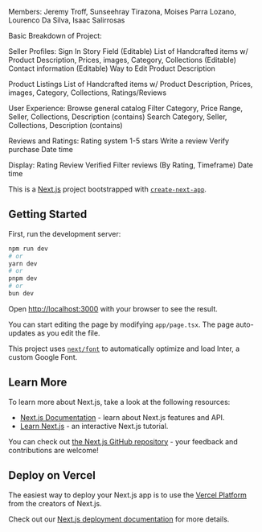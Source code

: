 Members: Jeremy Troff, Sunseehray Tirazona, Moises Parra Lozano, Lourenco Da Silva, Isaac Salirrosas

Basic Breakdown of Project:

Seller Profiles: Sign In Story Field (Editable) List of Handcrafted items w/ Product Description, Prices, images, Category, Collections (Editable) Contact information (Editable) Way to Edit Product Description

Product Listings List of Handcrafted items w/ Product Description, Prices, images, Category, Collections, Ratings/Reviews

User Experience: Browse general catalog Filter Category, Price Range, Seller, Collections, Description (contains) Search Category, Seller, Collections, Description (contains)

Reviews and Ratings: Rating system 1-5 stars Write a review Verify purchase Date time

Display: Rating Review Verified Filter reviews (By Rating, Timeframe) Date time

This is a [Next.js](https://nextjs.org/) project bootstrapped with [`create-next-app`](https://github.com/vercel/next.js/tree/canary/packages/create-next-app).

## Getting Started

First, run the development server:

```bash
npm run dev
# or
yarn dev
# or
pnpm dev
# or
bun dev
```

Open [http://localhost:3000](http://localhost:3000) with your browser to see the result.

You can start editing the page by modifying `app/page.tsx`. The page auto-updates as you edit the file.

This project uses [`next/font`](https://nextjs.org/docs/basic-features/font-optimization) to automatically optimize and load Inter, a custom Google Font.

## Learn More

To learn more about Next.js, take a look at the following resources:

- [Next.js Documentation](https://nextjs.org/docs) - learn about Next.js features and API.
- [Learn Next.js](https://nextjs.org/learn) - an interactive Next.js tutorial.

You can check out [the Next.js GitHub repository](https://github.com/vercel/next.js/) - your feedback and contributions are welcome!

## Deploy on Vercel

The easiest way to deploy your Next.js app is to use the [Vercel Platform](https://vercel.com/new?utm_medium=default-template&filter=next.js&utm_source=create-next-app&utm_campaign=create-next-app-readme) from the creators of Next.js.

Check out our [Next.js deployment documentation](https://nextjs.org/docs/deployment) for more details.